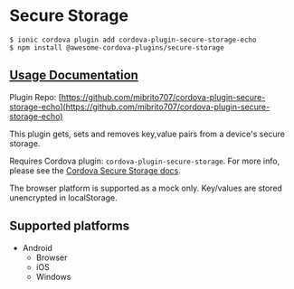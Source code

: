 # Secure Storage

```
$ ionic cordova plugin add cordova-plugin-secure-storage-echo
$ npm install @awesome-cordova-plugins/secure-storage
```

## [Usage Documentation](https://danielsogl.gitbook.io/awesome-cordova-plugins/plugins/secure-storage/)

Plugin Repo: [https://github.com/mibrito707/cordova-plugin-secure-storage-echo](https://github.com/mibrito707/cordova-plugin-secure-storage-echo)

This plugin gets, sets and removes key,value pairs from a device's secure storage.

Requires Cordova plugin: `cordova-plugin-secure-storage`. For more info, please see the [Cordova Secure Storage docs](https://github.com/Crypho/cordova-plugin-secure-storage).

The browser platform is supported as a mock only. Key/values are stored unencrypted in localStorage.

## Supported platforms

- Android
  - Browser
  - iOS
  - Windows
  


